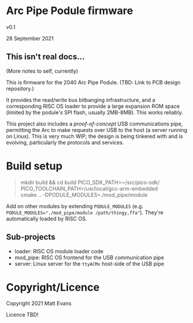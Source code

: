 # Arc Pipe Podule firmware

v0.1

28 September 2021

## This isn't real docs...

(More notes to self, currently)

This is firmware for the 2040 Arc Pipe Podule. (TBD: Link to PCB design repository.)

It provides the read/write bus bitbanging infrastructure, and a corresponding RISC OS loader to provide a large expansion ROM space (limited by the podule's SPI flash, usually 2MB-8MB).  This works reliably.

This project also includes a _proof-of-concept_ USB communications pipe, permitting the Arc to make requests over USB to the host (a server running on Linux).  This is very much WIP; the design is being tinkered with and is evolving, particularly the protocols and services.


# Build setup

> mkdir build && cd build
> PICO_SDK_PATH=~/src/pico-sdk/ PICO_TOOLCHAIN_PATH=/usr/local/gcc-arm-embedded \
  cmake .. -DPODULE_MODULES=./mod_pipe/module

Add on other modules by extending `PODULE_MODULES` (e.g. `PODULE_MODULES="./mod_pipe/module /path/thingy,ffa"`).  They're automatically loaded by RISC OS.

## Sub-projects

   * loader:  RISC OS module loader code
   * mod_pipe:  RISC OS frontend for the USB communication pipe
   * server:  Linux server for the `ttyACMx` host-side of the USB pipe



# Copyright/Licence

Copyright 2021 Matt Evans

Licence TBD!
